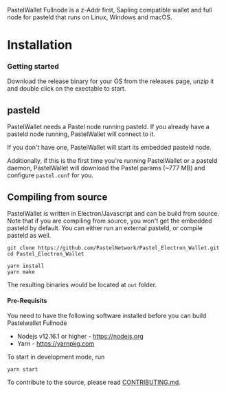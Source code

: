 PastelWallet Fullnode is a z-Addr first, Sapling compatible wallet and full node for pasteld that runs on Linux, Windows and macOS.

# Installation

### Getting started

Download the release binary for your OS from the releases page, unzip it and double click on the exectable to start.

## pasteld

PastelWallet needs a Pastel node running pasteld. If you already have a pasteld node running, PastelWallet will connect to it.

If you don't have one, PastelWallet will start its embedded pasteld node.

Additionally, if this is the first time you're running PastelWallet or a pasteld daemon, PastelWallet will download the Pastel params (~777 MB) and configure `pastel.conf` for you.

## Compiling from source

PastelWallet is written in Electron/Javascript and can be build from source. Note that if you are compiling from source, you won't get the embedded pasteld by default. You can either run an external pasteld, or compile pasteld as well.

```
git clone https://github.com/PastelNetwork/Pastel_Electron_Wallet.git
cd Pastel_Electron_Wallet

yarn install
yarn make
```

The resulting binaries would be located at `out` folder.

#### Pre-Requisits

You need to have the following software installed before you can build Pastelwallet Fullnode

- Nodejs v12.16.1 or higher - https://nodejs.org
- Yarn - https://yarnpkg.com

To start in development mode, run

```
yarn start
```

To contribute to the source, please read [CONTRIBUTING.md](https://github.com/PastelNetwork/Pastel_Electron_Wallet/blob/master/docs/CONTRIBUTING.MD).
